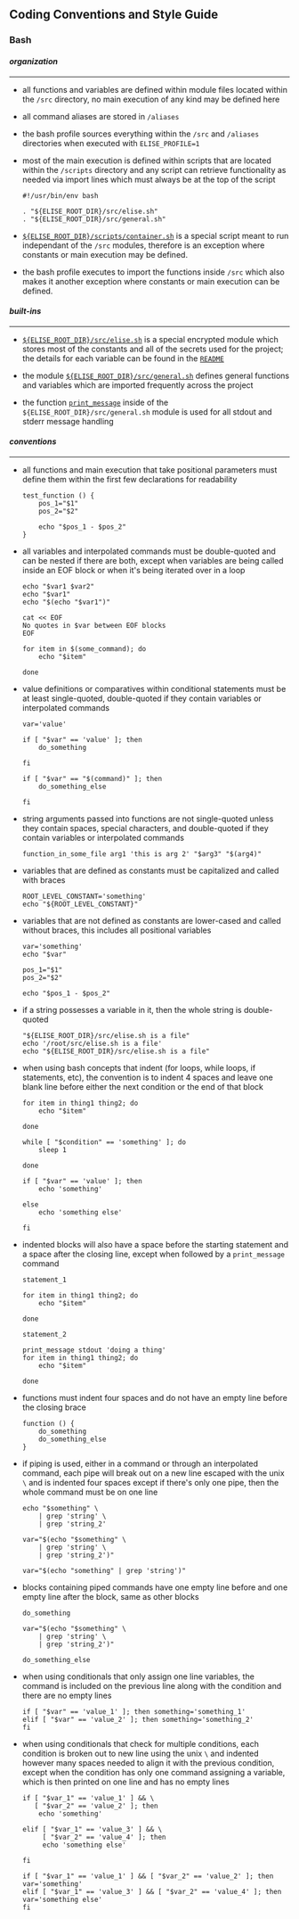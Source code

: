 ## Coding Conventions and Style Guide

### Bash

#### _organization_
---

- all functions and variables are defined within module files located within the `/src` directory, no main execution of any kind may be defined here

- all command aliases are stored in `/aliases`

- the bash profile sources everything within the `/src` and `/aliases` directories when executed with `ELISE_PROFILE=1`

- most of the main execution is defined within scripts that are located within the `/scripts` directory and any script can retrieve functionality as needed via import lines which must always be at the top of the script
    ```
    #!/usr/bin/env bash

    . "${ELISE_ROOT_DIR}/src/elise.sh"
    . "${ELISE_ROOT_DIR}/src/general.sh"
    ```

- [`${ELISE_ROOT_DIR}/scripts/container.sh`](https://github.com/jaustinford/elise/blob/main/scripts/container.sh) is a special script meant to run independant of the `/src` modules, therefore is an exception where constants or main execution may be defined.

- the bash profile executes to import the functions inside `/src` which also makes it another exception where constants or main execution can be defined.

#### _built-ins_
---

- [`${ELISE_ROOT_DIR}/src/elise.sh`](https://github.com/jaustinford/elise/blob/main/src/elise.sh) is a special encrypted module which stores most of the constants and all of the secrets used for the project; the details for each variable can be found in the [`README`](https://github.com/jaustinford/elise/blob/main/README.md#variables)

- the module [`${ELISE_ROOT_DIR}/src/general.sh`](https://github.com/jaustinford/elise/blob/main/src/general.sh) defines general functions and variables which are imported frequently across the project

- the function [`print_message`](https://github.com/jaustinford/elise/blob/main/src/general.sh#L103) inside of the `${ELISE_ROOT_DIR}/src/general.sh` module is used for all stdout and stderr message handling

#### _conventions_
---

- all functions and main execution that take positional parameters must define them within the first few declarations for readability
    ```
    test_function () {
        pos_1="$1"
        pos_2="$2"

        echo "$pos_1 - $pos_2"
    }
    ```

- all variables and interpolated commands must be double-quoted and can be nested if there are both, except when variables are being called inside an EOF block or when it's being iterated over in a loop
    ```
    echo "$var1 $var2"
    echo "$var1"
    echo "$(echo "$var1")"
    ```
    ```
    cat << EOF
    No quotes in $var between EOF blocks
    EOF
    ```
    ```
    for item in $(some_command); do
        echo "$item"

    done
    ```

- value definitions or comparatives within conditional statements must be at least single-quoted, double-quoted if they contain variables or interpolated commands
    ```
    var='value'
    ```

    ```
    if [ "$var" == 'value' ]; then
        do_something

    fi

    if [ "$var" == "$(command)" ]; then
        do_something_else

    fi
    ```

- string arguments passed into functions are not single-quoted unless they contain spaces, special characters, and double-quoted if they contain variables or interpolated commands
    ```
    function_in_some_file arg1 'this is arg 2' "$arg3" "$(arg4)"
    ```

- variables that are defined as constants must be capitalized and called with braces
    ```
    ROOT_LEVEL_CONSTANT='something'
    echo "${ROOT_LEVEL_CONSTANT}"
    ```

- variables that are not defined as constants are lower-cased and called without braces, this includes all positional variables
    ```
    var='something'
    echo "$var"
    ```

    ```
    pos_1="$1"
    pos_2="$2"

    echo "$pos_1 - $pos_2"
    ```

- if a string possesses a variable in it, then the whole string is double-quoted
    ```
    "${ELISE_ROOT_DIR}/src/elise.sh is a file"
    echo '/root/src/elise.sh is a file'
    echo "${ELISE_ROOT_DIR}/src/elise.sh is a file"
    ```

- when using bash concepts that indent (for loops, while loops, if statements, etc), the convention is to indent 4 spaces and leave one blank line before either the next condition or the end of that block
    ```
    for item in thing1 thing2; do
        echo "$item"

    done

    while [ "$condition" == 'something' ]; do
        sleep 1

    done

    if [ "$var" == 'value' ]; then
        echo 'something'

    else
        echo 'something else'

    fi

    ```

- indented blocks will also have a space before the starting statement and a space after the closing line, except when followed by a `print_message` command
    ```
    statement_1

    for item in thing1 thing2; do
        echo "$item"

    done

    statement_2
    ```
    ```
    print_message stdout 'doing a thing'
    for item in thing1 thing2; do
        echo "$item"

    done
    ```

- functions must indent four spaces and do not have an empty line before the closing brace
    ```
    function () {
        do_something
        do_something_else
    }
    ```

 - if piping is used, either in a command or through an interpolated command, each pipe will break out on a new line escaped with the unix `\` and is indented four spaces except if there's only one pipe, then the whole command must be on one line
    ```
    echo "$something" \
        | grep 'string' \
        | grep 'string_2'
    ```
    ```
    var="$(echo "$something" \
        | grep 'string' \
        | grep 'string_2')"
    ```
    ```
    var="$(echo "something" | grep 'string')"
    ```

 - blocks containing piped commands have one empty line before and one empty line after the block, same as other blocks
    ```
    do_something

    var="$(echo "$something" \
        | grep 'string' \
        | grep 'string_2')"
    
    do_something_else
    ```

 - when using conditionals that only assign one line variables, the command is included on the previous line along with the condition and there are no empty lines
    ```
    if [ "$var" == 'value_1' ]; then something='something_1'
    elif [ "$var" == 'value_2' ]; then something='something_2'
    fi
    ```

 - when using conditionals that check for multiple conditions, each condition is broken out to new line using the unix `\` and indented however many spaces needed to align it with the previous condition, except when the condition has only one command assigning a variable, which is then printed on one line and has no empty lines
    ```
    if [ "$var_1" == 'value_1' ] && \
       [ "$var_2" == 'value_2' ]; then
        echo 'something'
    
    elif [ "$var_1" == 'value_3' ] && \
         [ "$var_2" == 'value_4' ]; then
         echo 'something else'

    fi
    ```
    ```
    if [ "$var_1" == 'value_1' ] && [ "$var_2" == 'value_2' ]; then var='something'
    elif [ "$var_1" == 'value_3' ] && [ "$var_2" == 'value_4' ]; then var='something else'
    fi
    ```
